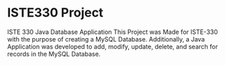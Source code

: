 # ISTE330 Project
ISTE 330 Java Database Application
This Project was Made for ISTE-330 with the purpose of creating a MySQL Database.
Additionally, a Java Application was developed to add, modify, update, delete, and search for records in the MySQL Database.

